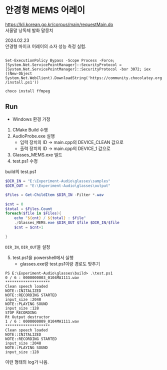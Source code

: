 # 안경형 MEMS 어레이  
  
  
https://kli.korean.go.kr/corpus/main/requestMain.do  
서울말 낭독체 발화 말뭉치  

2024.02.23  
안경형 마이크 어레이의 소자 성능 측정 실험.  

## 
```Set-ExecutionPolicy Bypass -Scope Process -Force; [System.Net.ServicePointManager]::SecurityProtocol = [System.Net.ServicePointManager]::SecurityProtocol -bor 3072; iex ((New-Object System.Net.WebClient).DownloadString('https://community.chocolatey.org/install.ps1'))```


```choco install ffmpeg```

## Run

+ Windows 환경 가정

1. CMake Build 수행
2. AudioProbe.exe 실행
   + 입력 장치의 ID -> main.cpp의 DEVICE_CLEAN 값으로
   + 출력 장치의 ID -> main.cpp의 DEVICE_1 값으로
3. Glasses_MEMS.exe 빌드
4. test.ps1 수정  

build의 test.ps1
```powershell
$DIR_IN = "E:\Experiment-Audio\glasses\samples"
$DIR_OUT = "E:\Experiment-Audio\glasses\output"

$Files = Get-ChildItem $DIR_IN -Filter *.wav
 
$cnt = 0
$total = $Files.Count
foreach($file in $Files){
	echo "${cnt} / ${total} : $file"
	./Glasses_MEMS.exe $DIR_OUT $file $DIR_IN/$file
	$cnt = $cnt+1
	
}
```

```DIR_IN```, ```DIR_OUT```을 설정  

5. test.ps1을 powershell에서 실행     
   + glasses.exe랑 test.ps1이랑 경로도 맞추기   

```
PS E:\Experiment-Audio\glasses\build> .\test.ps1
0 / 6 : 0000000003_0104MA1111.wav
********************
Clean speech loaded
NOTE::INITALIZED
NOTE::RECORDING STARTED
input_size :2048
NOTE::PLAYING SOUND
input_size :128
STOP RECORDING
Rt Output destructor
1 / 6 : 0000000009_0104MA1111.wav
********************
Clean speech loaded
NOTE::INITALIZED
NOTE::RECORDING STARTED
input_size :2048
NOTE::PLAYING SOUND
input_size :128
```
이런 형태의 log가 나옴. 
